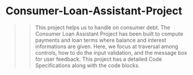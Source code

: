 # Consumer-Loan-Assistant-Project
>>This project helps us to handle on consumer debt. 
>>The Consumer Loan Assistant Project has been built to compute payments and loan terms where balance and interest informations are given. 
>>Here, we focus at traversal among controls, how to do the input validation, and the message box for user feedback. 
>>This project has a detailed Code Specifications along with the code blocks.
